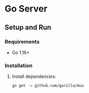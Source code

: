 # Go Server

## Setup and Run

### Requirements
- Go 1.16+

### Installation
1. Install dependencies:
   ```sh
   go get -u github.com/gorilla/mux